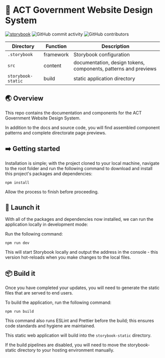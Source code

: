 # 🦢 ACT Government Website Design System

[![storybook](https://shields.io/badge/storybook-white?logo=storybook&style=flat-square)](#) ![GitHub commit activity](https://img.shields.io/github/commit-activity/m/ACTGov-Design-System/ACTGov-Design-System?style=flat-square) ![GitHub contributors](https://img.shields.io/github/contributors/ACTGov-Design-System/ACTGov-Design-System?style=flat-square)

| Directory          | Function  | Description                                                     |
| ------------------ | --------- | --------------------------------------------------------------- |
| `.storybook`       | framework | Storybook configuration                                         |
| `src`              | content   | documentation, design tokens, components, patterns and previews |
| `storybook-static` | build     | static application directory                                    |

## 🌏 Overview

This repo contains the documentation and components for the ACT Government Website Design System.

In addition to the docs and source code, you will find assembled component patterns and complete directorate page previews.

## ➡️ Getting started

Installation is simple; with the project cloned to your local machine, navigate to the root folder and run the following command to download and install this project's packages and dependencies:

```sh
npm install
```

Allow the process to finish before proceeding.

## 🚀 Launch it

With all of the packages and dependencies now installed, we can run the application locally in development mode:

Run the following command:

```console
npm run dev
```

This will start Storybook locally and output the address in the console - this version hot-reloads when you make changes to the local files.

## 📦 Build it

Once you have completed your updates, you will need to generate the static files that are served to end users.

To build the application, run the following command:

```console
npm run build
```

This command also runs ESLint and Prettier before the build; this ensures code standards and hygiene are maintained.

This static web application will build into the `storybook-static` directory.

If the build pipelines are disabled, you will need to move the storybook-static directory to your hosting environment manually.

